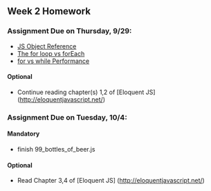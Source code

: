 ## Week 2 Homework

### Assignment Due on Thursday, 9/29:

* [JS Object Reference](http://www.w3schools.com/jsref/jsref_operators.asp)
* [The for loop vs forEach](http://thejsguy.com/2016/07/30/javascript-for-loop-vs-array-foreach.html)
* [for vs while Performance](http://www.stoimen.com/blog/2012/01/24/javascript-performance-for-vs-while/)

#### Optional
* Continue reading chapter(s) 1,2 of [Eloquent JS] (http://eloquentjavascript.net/)

### Assignment Due on Tuesday, 10/4:

#### Mandatory

* finish 99_bottles_of_beer.js

#### Optional
* Read Chapter 3,4 of [Eloquent JS] (http://eloquentjavascript.net/)
